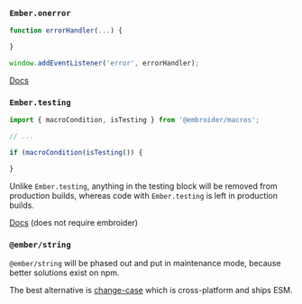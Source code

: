 ### `Ember.onerror`

```js
function errorHandler(...) {

}

window.addEventListener('error', errorHandler);
```
[Docs](https://developer.mozilla.org/en-US/docs/Web/API/Window/error_event)

### `Ember.testing` 

```js
import { macroCondition, isTesting } from '@embroider/macros';

// ...

if (macroCondition(isTesting()) {

}
```

Unlike `Ember.testing`, anything in the testing block will be removed from production builds, whereas code with `Ember.testing` is left in production builds.

[Docs](https://github.com/embroider-build/embroider/blob/main/packages/macros/README.md) (does not require embroider)

### `@ember/string`

`@ember/string` will be phased out and put in maintenance mode, because better solutions exist on npm.

The best alternative is [change-case](https://www.npmjs.com/package/change-case) which is cross-platform and ships ESM.
